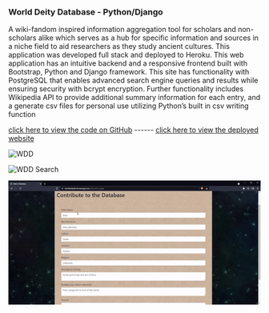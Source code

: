 ### World Deity Database - Python/Django

A wiki-fandom inspired information aggregation tool for scholars and non-scholars alike which serves as a hub for specific information and sources in a niche field to aid researchers as they study ancient cultures. This application was developed full stack and deployed to Heroku. This web application has an intuitive backend and a responsive frontend built with Bootstrap, Python and Django framework. This site has functionality with PostgreSQL that enables advanced search engine queries and results while ensuring security with bcrypt encryption. Further functionality includes Wikipedia API to provide additional summary information for each entry, and a generate csv files for personal use utilizing Python’s built in csv writing function

[click here to view the code on GitHub](https://github.com/JpBongiovanni/World_Deity_Database) ------ [click here to view the deployed website](https://worlddeitydb.herokuapp.com/)


![WDD](https://github.com/JpBongiovanni/JpBongiovanni/blob/main/wdd_log_in.gif?raw=true)

![WDD Search](https://github.com/JpBongiovanni/JpBongiovanni/blob/main/wdd_search.gif?raw=true)

![WDD add to database](https://github.com/JpBongiovanni/JpBongiovanni/blob/main/add_to_database.gif?raw=true)

